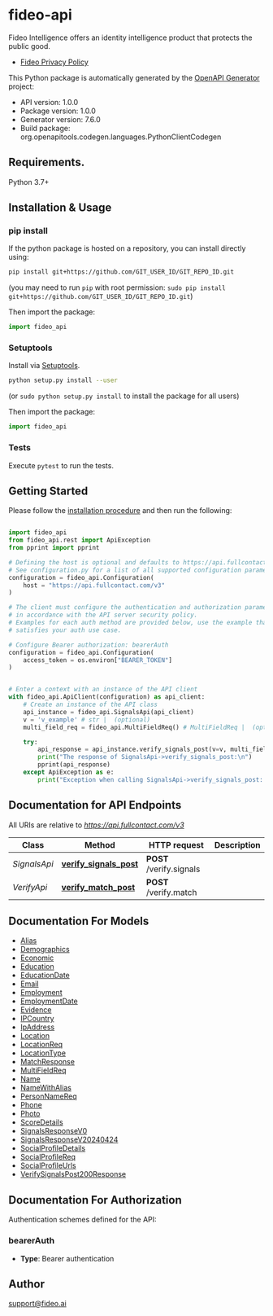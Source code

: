 # fideo-api
Fideo Intelligence offers an identity intelligence product that protects the public good.
- [Fideo Privacy Policy](https://www.fideo.ai/privacy-policy/)

This Python package is automatically generated by the [OpenAPI Generator](https://openapi-generator.tech) project:

- API version: 1.0.0
- Package version: 1.0.0
- Generator version: 7.6.0
- Build package: org.openapitools.codegen.languages.PythonClientCodegen

## Requirements.

Python 3.7+

## Installation & Usage
### pip install

If the python package is hosted on a repository, you can install directly using:

```sh
pip install git+https://github.com/GIT_USER_ID/GIT_REPO_ID.git
```
(you may need to run `pip` with root permission: `sudo pip install git+https://github.com/GIT_USER_ID/GIT_REPO_ID.git`)

Then import the package:
```python
import fideo_api
```

### Setuptools

Install via [Setuptools](http://pypi.python.org/pypi/setuptools).

```sh
python setup.py install --user
```
(or `sudo python setup.py install` to install the package for all users)

Then import the package:
```python
import fideo_api
```

### Tests

Execute `pytest` to run the tests.

## Getting Started

Please follow the [installation procedure](#installation--usage) and then run the following:

```python

import fideo_api
from fideo_api.rest import ApiException
from pprint import pprint

# Defining the host is optional and defaults to https://api.fullcontact.com/v3
# See configuration.py for a list of all supported configuration parameters.
configuration = fideo_api.Configuration(
    host = "https://api.fullcontact.com/v3"
)

# The client must configure the authentication and authorization parameters
# in accordance with the API server security policy.
# Examples for each auth method are provided below, use the example that
# satisfies your auth use case.

# Configure Bearer authorization: bearerAuth
configuration = fideo_api.Configuration(
    access_token = os.environ["BEARER_TOKEN"]
)


# Enter a context with an instance of the API client
with fideo_api.ApiClient(configuration) as api_client:
    # Create an instance of the API class
    api_instance = fideo_api.SignalsApi(api_client)
    v = 'v_example' # str |  (optional)
    multi_field_req = fideo_api.MultiFieldReq() # MultiFieldReq |  (optional)

    try:
        api_response = api_instance.verify_signals_post(v=v, multi_field_req=multi_field_req)
        print("The response of SignalsApi->verify_signals_post:\n")
        pprint(api_response)
    except ApiException as e:
        print("Exception when calling SignalsApi->verify_signals_post: %s\n" % e)

```

## Documentation for API Endpoints

All URIs are relative to *https://api.fullcontact.com/v3*

Class | Method | HTTP request | Description
------------ | ------------- | ------------- | -------------
*SignalsApi* | [**verify_signals_post**](docs/SignalsApi.md#verify_signals_post) | **POST** /verify.signals | 
*VerifyApi* | [**verify_match_post**](docs/VerifyApi.md#verify_match_post) | **POST** /verify.match | 


## Documentation For Models

 - [Alias](docs/Alias.md)
 - [Demographics](docs/Demographics.md)
 - [Economic](docs/Economic.md)
 - [Education](docs/Education.md)
 - [EducationDate](docs/EducationDate.md)
 - [Email](docs/Email.md)
 - [Employment](docs/Employment.md)
 - [EmploymentDate](docs/EmploymentDate.md)
 - [Evidence](docs/Evidence.md)
 - [IPCountry](docs/IPCountry.md)
 - [IpAddress](docs/IpAddress.md)
 - [Location](docs/Location.md)
 - [LocationReq](docs/LocationReq.md)
 - [LocationType](docs/LocationType.md)
 - [MatchResponse](docs/MatchResponse.md)
 - [MultiFieldReq](docs/MultiFieldReq.md)
 - [Name](docs/Name.md)
 - [NameWithAlias](docs/NameWithAlias.md)
 - [PersonNameReq](docs/PersonNameReq.md)
 - [Phone](docs/Phone.md)
 - [Photo](docs/Photo.md)
 - [ScoreDetails](docs/ScoreDetails.md)
 - [SignalsResponseV0](docs/SignalsResponseV0.md)
 - [SignalsResponseV20240424](docs/SignalsResponseV20240424.md)
 - [SocialProfileDetails](docs/SocialProfileDetails.md)
 - [SocialProfileReq](docs/SocialProfileReq.md)
 - [SocialProfileUrls](docs/SocialProfileUrls.md)
 - [VerifySignalsPost200Response](docs/VerifySignalsPost200Response.md)


<a id="documentation-for-authorization"></a>
## Documentation For Authorization


Authentication schemes defined for the API:
<a id="bearerAuth"></a>
### bearerAuth

- **Type**: Bearer authentication


## Author

support@fideo.ai


